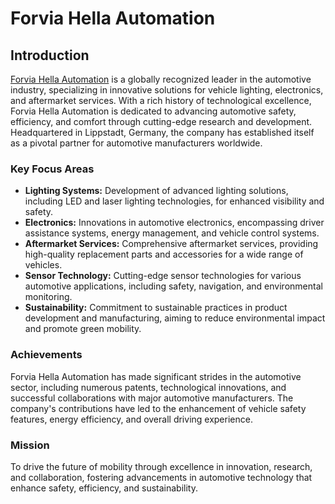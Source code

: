 # Forvia Hella Automation

## Introduction

[Forvia Hella Automation](https://www.hella.com) is a globally recognized leader in the automotive industry, specializing in innovative solutions for vehicle lighting, 
electronics, and aftermarket services. With a rich history of technological excellence, Forvia Hella Automation is dedicated to advancing automotive safety, efficiency,
and comfort through cutting-edge research and development. Headquartered in Lippstadt, Germany, the company has established itself as a pivotal partner for automotive manufacturers worldwide.

### Key Focus Areas

- **Lighting Systems:** Development of advanced lighting solutions, including LED and laser lighting technologies, for enhanced visibility and safety.
- **Electronics:** Innovations in automotive electronics, encompassing driver assistance systems, energy management, and vehicle control systems.
- **Aftermarket Services:** Comprehensive aftermarket services, providing high-quality replacement parts and accessories for a wide range of vehicles.
- **Sensor Technology:** Cutting-edge sensor technologies for various automotive applications, including safety, navigation, and environmental monitoring.
- **Sustainability:** Commitment to sustainable practices in product development and manufacturing, aiming to reduce environmental impact and promote green mobility.

### Achievements

Forvia Hella Automation has made significant strides in the automotive sector, including numerous patents, technological innovations, and successful collaborations 
with major automotive manufacturers. The company's contributions have led to the enhancement of vehicle safety features, energy efficiency, and overall driving experience.

### Mission

To drive the future of mobility through excellence in innovation, research, and collaboration, fostering advancements in automotive technology that enhance safety, efficiency, 
and sustainability.
